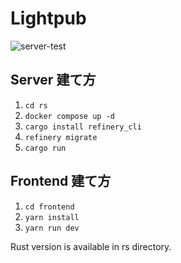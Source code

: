 # Lightpub

![server-test](https://github.com/lightpub-dev/lightpub/actions/workflows/server-test.yaml/badge.svg)

## Server 建て方
1. `cd rs`
2. `docker compose up -d`
3. `cargo install refinery_cli`
4. `refinery migrate`
5. `cargo run`

## Frontend 建て方
1. `cd frontend`
2. `yarn install`
3. `yarn run dev`


Rust version is available in rs directory.
